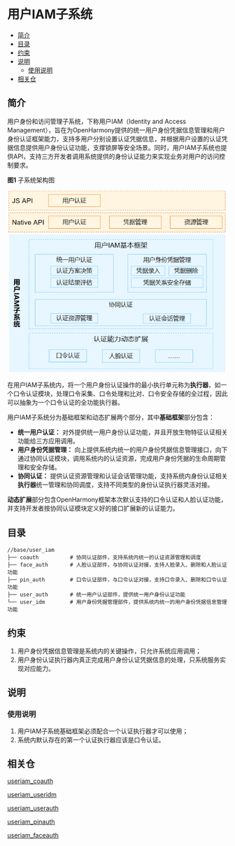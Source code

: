 # 用户IAM子系统

- [简介](#简介)
- [目录](#目录)
- [约束](#约束)
- [说明](#说明)
    - [使用说明](#使用说明)
- [相关仓](#相关仓)


## 简介

用户身份和访问管理子系统，下称用户IAM（Identity and Access Management），旨在为OpenHarmony提供的统一用户身份凭据信息管理和用户身份认证框架能力，支持多用户分别设置认证凭据信息，并根据用户设置的认证凭据信息提供用户身份认证功能，支撑锁屏等安全场景。同时，用户IAM子系统也提供API，支持三方开发者调用系统提供的身份认证能力来实现业务对用户的访问控制要求。

**图1**  子系统架构图

<img src="figures/用户IAM子系统逻辑架构.png" alt="coauth架构图" style="zoom:80%;" />

在用户IAM子系统内，将一个用户身份认证操作的最小执行单元称为**执行器**，如一个口令认证模块，处理口令采集、口令处理和比对、口令安全存储的全过程，因此可以抽象为一个口令认证的全功能执行器。

用户IAM子系统分为基础框架和动态扩展两个部分，其中**基础框架**部分包含：

- **统一用户认证：** 对外提供统一用户身份认证功能，并且开放生物特征认证相关功能给三方应用调用。
- **用户身份凭据管理：** 向上提供系统内统一的用户身份凭据信息管理接口，向下通过协同认证模块，调用系统内的认证资源，完成用户身份凭据的生命周期管理和安全存储。
- **协同认证：** 提供认证资源管理和认证会话管理功能，支持系统内身份认证相关**执行器**统一管理和协同调度，支持不同类型的身份认证执行器灵活对接。

**动态扩展**部分包含OpenHarmony框架本次默认支持的口令认证和人脸认证功能，并支持开发者按协同认证模块定义好的接口扩展新的认证能力。

## 目录


```undefined
//base/user_iam
├── coauth      	# 协同认证部件，支持系统内统一的认证资源管理和调度
├── face_auth		# 人脸认证部件，与协同认证对接，支持人脸录入、删除和人脸认证功能
├── pin_auth 		# 口令认证部件，与口令认证对接，支持口令录入、删除和口令认证功能
├── user_auth		# 统一用户认证部件，提供统一用户身份认证功能
└── user_idm 		# 用户身份凭据管理部件，提供系统内统一的用户身份凭据信息管理功能

```

## 约束

1. 用户身份凭据信息管理是系统内的关键操作，只允许系统应用调用；
2. 用户身份认证执行器内真正完成用户身份认证凭据信息的处理，只系统服务实现对应能力。

## 说明

### 使用说明

1. 用户IAM子系统基础框架必须配合一个认证执行器才可以使用；
2. 系统内默认存在的第一个认证执行器应该是口令认证。

## 相关仓


[useriam_coauth](https://gitee.com/openharmonys/useriam_coauth)

[useriam_useridm](https://gitee.com/openharmony/useriam_useridm)

[useriam_userauth](https://gitee.com/openharmony/useriam_userauth)

[useriam_pinauth](https://gitee.com/openharmony/useriam_pinauth)

[useriam_faceauth](https://gitee.com/openharmony/useriam_faceauth)



